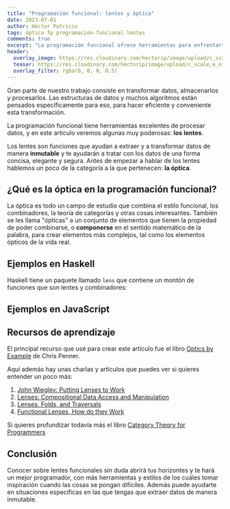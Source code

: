 ```yaml
---
title: "Programación funcional: lentes y óptica"
date: 2023-07-01
author: Héctor Patricio
tags: óptica fp programación-funcional lentes
comments: true
excerpt: "La programación funcional ofrece herramientas para enfrentarte a problemas complejos, como los lentes y la óptica en general, veamos para qué sirven."
header:
  overlay_image: https://res.cloudinary.com/hectorip/image/upload/c_scale,e_oil_paint:30,w_1400/v1692557683/james-bold--PcZLgzmoIY-unsplash_iyikgh.jpg
  teaser: https://res.cloudinary.com/hectorip/image/upload/c_scale,e_oil_paint:30,w_400/v1692557683/james-bold--PcZLgzmoIY-unsplash_iyikgh.jpg
  overlay_filter: rgba(0, 0, 0, 0.5)
---
```


Gran parte de nuestro trabajo consiste en transformar datos, almacenarlos y procesarlos. Las estructuras de datos y muchos algoritmos están pensados específicamente para eso, para hacer eficiente y conveniente esta transformación.

La programación funcional tiene herramientas excelentes de procesar datos, y en este artículo veremos algunas muy poderosas: **los lentes**.

Los lentes son funciones que ayudan a extraer y a transformar datos de manera **inmutable** y te ayudarán a tratar con los datos de una forma concisa, elegante y segura. Antes de empezar a hablar de los lentes hablemos un poco de la categoría a la que pertenecen: **la óptica**.

## ¿Qué es la óptica en la programación funcional?

La óptica es todo un campo de estudio que combina el estilo funcional, los combinadores, la teoría de categorías y otras cosas interesantes. También se les llama "ópticas" a un conjunto de elementos que tienen la propiedad de poder combinarse, o **componerse** en el sentido matemático de la palabra, para crear elementos más complejos, tal como los elementos ópticos de la vida real.

## Ejemplos en Haskell

Haskell tiene un paquete llamado `lens` que contiene un montón de funciones que son lentes y combinadores:

## Ejemplos en JavaScript

## Recursos de aprendizaje

El principal recurso que usé para crear este artículo fue el libro [Optics by Example](https://leanpub.com/optics-by-example) de Chris Penner.

Aquí además hay unas charlas y artículos que puedes ver si quieres entender un poco más:

1. [John Wiegley: Putting Lenses to Work](https://www.youtube.com/watch?v=QZy4Yml3LTY)
2. [Lenses: Compositional Data Access and Manipulation](https://www.youtube.com/watch?v=k-QwBL9Dia0)
3. [Lenses, Folds, and Traversals](https://www.youtube.com/watch?v=cefnmjtAolY)
4. [Functional Lenses, How do they Work](https://medium.com/@dtipson/functional-lenses-d1aba9e52254)

Si quieres profundizar todavía más el libro [Category Theory for Programmers](https://github.com/hmemcpy/milewski-ctfp-pdf)

## Conclusión

Conocer sobre lentes funcionales sin duda abrirá tus horizontes y te hará un mejor programador, con más herramientas y estilos de los cuáles tomar inspiración cuando las cosas se pongan difíciles. Además puede ayudarte en situaciones específicas en las que tengas que extraer datos de manera inmutable.
